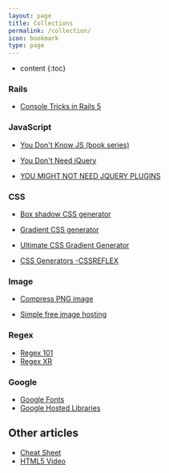 ```yaml
---
layout: page
title: Collections
permalink: /collection/
icon: bookmark
type: page
---
```


* content
{:toc}

### Rails
* [Console Tricks in Rails 5](https://rubyplus.com/articles/3461-Console-Tricks-in-Rails-5)

### JavaScript
* [You Don't Know JS (book series)](https://github.com/getify/You-Dont-Know-JS)

* [You Don't Need jQuery](https://github.com/nefe/You-Dont-Need-jQuery)

* [YOU MIGHT NOT NEED JQUERY PLUGINS](http://youmightnotneedjqueryplugins.com/)


### CSS
* [Box shadow CSS generator](http://www.cssmatic.com/box-shadow)

* [Gradient CSS generator](http://www.cssmatic.com/gradient-generator)

* [Ultimate CSS Gradient Generator](http://www.colorzilla.com/gradient-editor/)

* [CSS Generators -CSSREFLEX](http://www.cssreflex.com/css-generators/)


### Image
* [Compress PNG image](https://tinypng.com/)

* [Simple free image hosting](https://sm.ms/)

### Regex
* [Regex 101](https://regex101.com/)
* [Regex XR](http://regexr.com/)

### Google
* [Google Fonts](https://fonts.google.com/)
* [Google Hosted Libraries](https://developers.google.com/speed/libraries/)

## Other articles
* [<head> Cheat Sheet](http://gethead.info/)
* [HTML5 Video](https://www.html5rocks.com/zh/tutorials/video/basics/)

